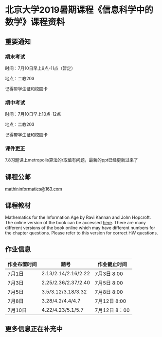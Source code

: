 # 北京大学2019暑期课程《信息科学中的数学》课程资料

## 重要通知

### 期末考试
时间：7月10日早上9点-11点（暂定）

地点：二教203

记得带学生证和校园卡

### 期中考试
时间：7月10日早上10点-12点

地点：二教203

记得带学生证和校园卡

### 课件更正
7.8习题课上metropolis算法的r取值有问题，最新的ppt已经更新过来了

## 课程公邮
mathininformatics@163.com

## 课程教材
Mathematics for the Information Age by Ravi Kannan and John Hopcroft. The online version of the book can be accessed [here](http://www.cs.cornell.edu/jeh/book%20no%20so;utions%20March%202019.pdf). There are many different versions of the book online which may have different numbers for the chapter questions. Please refer to this version for correct HW questions.
## 作业信息

| 作业布置时间 | 题号 | 作业截止时间|
| ------ | ------ | ------|
| 7月1日 | 2.13/2.14/2.16/2.22 | 7月3日 8:00|
| 7月3日 | 2.25/2.36/2.37/2.40 | 7月5日 8:00|
| 7月5日 | 3.5/3.12/3.18/3.32 |  7月8日 8:00|
| 7月8日 | 3.28/4.2/4.4/4.7 |  7月12日 8:00|
| 7月10日 | 4.22/4.23/5.1/5.7 | 7月12日 8：00|
## 更多信息正在补充中
